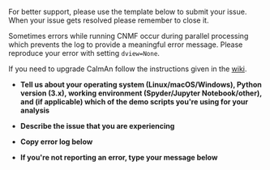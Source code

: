 For better support, please use the template below to submit your issue. When your issue gets resolved please remember to close it.

Sometimes errors while running CNMF occur during parallel processing which prevents the log to provide a meaningful error message. Please reproduce your error with setting `dview=None`.

If you need to upgrade CaImAn follow the instructions given in the [wiki](https://github.com/flatironinstitute/CaImAn/wiki/Updating-CaImAn).

- **Tell us about your operating system (Linux/macOS/Windows), Python version (3.x), working environment (Spyder/Jupyter Notebook/other), and (if applicable) which of the demo scripts you're using for your analysis**



- **Describe the issue that you are experiencing**



- **Copy error log below**



- **If you're not reporting an error, type your message below**
